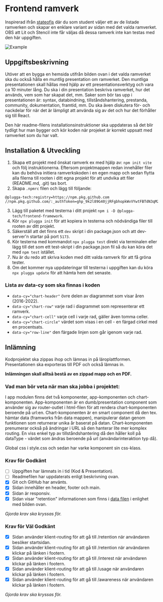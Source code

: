 # Frontend ramverk

Inspirerad ifrån [stateofjs](https://stateofjs.com) där du som student väljer ett av de listade ramverken och skapar en enklare variant av sidan med det valda ramverket. OBS att Lit och Stencil inte får väljas då dessa ramverk inte kan testas med den här uppgiften.

![Example](https://user-images.githubusercontent.com/17639389/210244688-34d58e7d-1c6c-4c43-a3ec-e01f89dd7abd.jpg)

## Uppgiftsbeskrivning

Utöver att en bygga en hemsida utifrån bilden ovan i det valda ramverket ska du också hålla en muntlig presentation om ramverket. Den muntliga presentationen skall hållas med hjälp av ett presentationsverktyg och vara ca 10 minuter lång. Du ska i din presentation beskriva ramverket, hur det används, vem som har skapat det, mm. Saker som bör tas upp i presentationen är: syntax, databindning, tillståndshantering, prestanda, community, dokumentation, framtid, mm. Du ska även diskutera för- och nackdelar för när det är lämpligt att använda sig av det och hur det förhåller sig till React.

Den här readme-filens installationsinstruktioner ska uppdateras så det blir tydligt hur man bygger och kör koden när projeket är korrekt uppsatt med ramverket som du har valt.

## Installation & Utveckling

1. Skapa ett projekt med önskat ramverk ex med hjälp av: `npm init vite` och följ instruktionerna. Eftersom projektmappen redan innehåller filer kan du behöva initiera ramverkskoden i en egen mapp och sedan flytta alla filerna till rooten i ditt egna projekt för att undvika att filer (README.md, .git) tas bort.
2. Skapa `.npmrc` filen och lägg till följande:

```
@plugga-tech:registry=https://npm.pkg.github.com
//npm.pkg.github.com/:_authToken=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
```

3. Lägg till paketet med testerna i ditt projekt `npm i -D @plugga-tech/frontend-framework`.
4. Kör `npx plugga init` för att kopiera in testerna och nödvändiga filer till rooten av ditt projekt.
5. Säkerställ att det finns ett `dev` skript i din package.json och att dev-server'n startar på port `5173`.
6. Kör testerna med kommandot `npx plugga test` direkt via terminalen eller lägg till det som ett test-skript i din package.json fil så du kan köra det med `npm test` istället.
7. Nu är du redo att skriva koden med ditt valda ramverk för att få gröna tester.
8. Om det kommer nya uppdateringar till testerna i uppgiften kan du köra `npx plugga update` för att hämta hem det senaste.

### Lista av data-cy som ska finnas i koden

- `data-cy="chart-header"` övre delen av diagrammet som visar åren (2016-2022).
- `data-cy="chart-row"` varje rad i diagrammet som representerar ett ramverk.
- `data-cy="chart-cell"` varje cell i varje rad, gäller även tomma celler.
- `data-cy="chart-circle"` värdet som visas i en cell - en färgad cirkel med en procentsats.
- `data-cy="row-line"` den färgade linjen som går igenom varje rad.

## Inlämning

Kodprojektet ska zippas ihop och lämnas in på läroplattformen. Presentationen ska exporteras till PDF och också lämnas in.

**Inlämningen skall alltså bestå av en zippad mapp och en PDF.**

### Vad man bör veta när man ska jobba i projektet:
I app modulen finns det två komponenter, app-komponenten och chart-komponenten.
App-komponenten är en dumb/presentation component som använder sig av router-outlet i html-filen
för att rendera chart-komponenten beroende på url:en.
Chart-komponenten är en smart component då den tex. hämtar data (framworks från data mappen),
manipulerar datan genom funktionen som returnerar unika år baserat på datan. Chart-komponenten prenumerar också på ändringar i URL så den hanterar lite mer komplex routing. En viss enkel typ av tillståndshantering då den håller koll på dataType - värdet som ändras beroende på url (användarinteraktion typ då).

Global css i style.css och sedan har varke komponent sin css-klass.
### Krav för Godkänt

- [ ] Uppgiften har lämnats in i tid (Kod & Presentation).
- [ ] Readmefilen har uppdaterats enligt beskrivning ovan.
- [X] Git och GitHub har använts.
- [X] Sidan innehåller en header, footer och main.
- [X] Sidan är responsiv.
- [X] Sidan visar "retention" informationen som finns i [data filen](./data/index.js) i enlighet med bilden ovan.

_Gjorda krav ska kryssas för._

### Krav för Väl Godkänt

- [X] Sidan använder klient-routing för att gå till /retention när användaren besöker startsidan.
- [X] Sidan använder klient-routing för att gå till /retention när användaren klickar på länken i footern.
- [X] Sidan använder klient-routing för att gå till /interest när användaren klickar på länken i footern.
- [X] Sidan använder klient-routing för att gå till /usage när användaren klickar på länken i footern.
- [X] Sidan använder klient-routing för att gå till /awareness när användaren klickar på länken i footern.

_Gjorda krav ska kryssas för._
